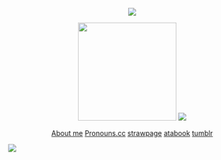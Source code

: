 <p align=center>
 <img src=https://64.media.tumblr.com/defa4e9b55199a7041b2c1d965fab97c/e450ce264d708279-29/s1280x1920/0558b7d42c6a8090eed16903c9415663d8154003.pnj>
</p>
<p align=center>
<img src= https://github.com/user-attachments/assets/64e60a51-c29e-4004-81a7-c85296e2d707 width=200>
 <img src=https://github.com/user-attachments/assets/248d3a5a-3c22-4c75-b35a-665ef2feccad>
</p>
<div align=center>
  
   [About me](https://stellular.net/LCB34) 
   [Pronouns.cc](https://pronouns.cc/@3x09x1)
    [strawpage](https://lcb34.straw.page/)
    [atabook](https://lcb34.atabook.org/)
    [tumblr](https://3x09x1.tumblr.com/?source=share)
</div>

<img src=https://github.com/user-attachments/assets/ad705d59-d3f0-4d5d-aa96-7ac40651e9d2>
